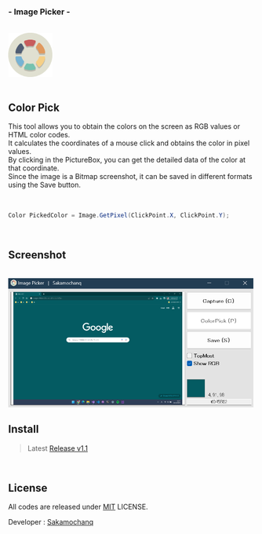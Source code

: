 <div align="left">
  <h3>- Image Picker -</h3>
  <br>
  <a href="#">
    <img src="./assets/ImagePicker.png" width="90px">
  </a>
  <br>
  <br>
<!--<p>Obtaining RGB or HTML color codes from the screen.</p> -->
</div>

## Color Pick

This tool allows you to obtain the colors on the screen as RGB values or HTML color codes.  
It calculates the coordinates of a mouse click and obtains the color in pixel values.  
By clicking in the PictureBox, you can get the detailed data of the color at that coordinate.  
Since the image is a Bitmap screenshot, it can be saved in different formats using the Save button.  

<br>

```cs
Color PickedColor = Image.GetPixel(ClickPoint.X, ClickPoint.Y);
```

<br>

## Screenshot

<br>

<img src="./assets/App.png" width="500px">

<br>

## Install

> Latest [Release v1.1](https://github.com/Sakamochanq/ImagePicker/releases/tag/v1.1)

<br>

## License

All codes are released under [MIT](https://github.com/Sakamochanq/ImagePicker/blob/master/LICENSE) LICENSE.

Developer : [Sakamochanq](https://github.com/Sakamochanq)
